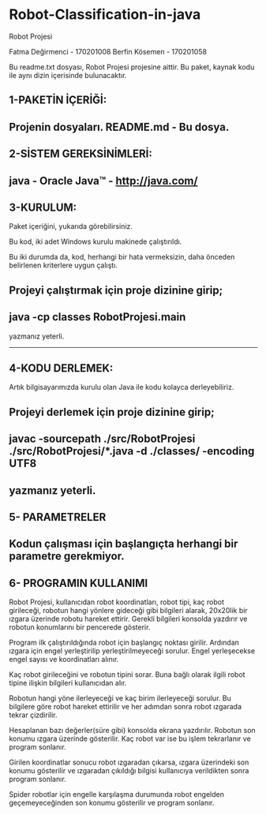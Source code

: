 # Robot-Classification-in-java

Robot Projesi

Fatma Değirmenci  -	170201008
Berfin Kösemen	  -	170201058

Bu readme.txt dosyası, Robot Projesi projesine aittir.
Bu paket, kaynak kodu ile aynı dizin içerisinde bulunacaktır.


1-PAKETİN İÇERİĞİ:
-------------------
Projenin dosyaları.
README.md - Bu dosya.
-------------------


2-SİSTEM GEREKSİNİMLERİ:
-------------------
java - Oracle Java™ - http://java.com/
-------------------


3-KURULUM:
-------------------
Paket içeriğini, yukarıda görebilirsiniz.

Bu kod, iki adet Windows kurulu makinede çalıştırıldı.

Bu iki durumda da, kod, herhangi bir hata vermeksizin, daha önceden
belirlenen kriterlere uygun çalıştı.

Projeyi çalıştırmak için proje dizinine girip;
----------------------------
java -cp classes RobotProjesi.main
----------------------------
yazmanız yeterli. 


-------------------


4-KODU DERLEMEK:
------------------
Artık bilgisayarımızda kurulu olan Java ile kodu kolayca derleyebiliriz.

Projeyi derlemek için proje dizinine girip;
----------------------------
javac -sourcepath ./src/RobotProjesi ./src/RobotProjesi/*.java -d ./classes/ -encoding UTF8
----------------------------
yazmanız yeterli. 
------------------


5- PARAMETRELER
-------------------
Kodun çalışması için başlangıçta herhangi bir parametre gerekmiyor.
------------------


6- PROGRAMIN KULLANIMI
-----------------------------
Robot Projesi, kullanıcıdan robot koordinatları, robot tipi, kaç robot
girileceği, robotun hangi yönlere gideceği gibi bilgileri alarak, 20x20lik
bir ızgara üzerinde robotu hareket ettirir. Gerekli bilgileri konsolda 
yazdırır ve robotun konumlarını bir pencerede gösterir.

Program ilk çalıştırıldığında robot için başlangıç noktası girilir. Ardından
ızgara için engel yerleştirilip yerleştirilmeyeceği sorulur. Engel yerleşecekse
engel sayısı ve koordinatları alınır.

Kaç robot girileceğini ve robotun tipini sorar. Buna bağlı olarak ilgili robot 
tipine ilişkin bilgileri kullanıcıdan alır.

Robotun hangi yöne ilerleyeceği ve kaç birim ilerleyeceği sorulur. Bu bilgilere 
göre robot hareket ettirilir ve her adımdan sonra robot ızgarada tekrar çizdirilir.

Hesaplanan bazı değerler(süre gibi) konsolda ekrana yazdırılır. Robotun son konumu
ızgara üzerinde gösterilir. Kaç robot var ise bu işlem tekrarlanır ve program 
sonlanır.

Girilen koordinatlar sonucu robot ızgaradan çıkarsa, ızgara üzerindeki son konumu
gösterilir ve ızgaradan çıkıldığı bilgisi kullanıcıya verildikten sonra program
sonlanır.

Spider robotlar için engelle karşılaşma durumunda robot engelden geçemeyeceğinden
son konumu gösterilir ve program sonlanır.
